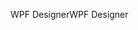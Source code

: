 <span data-ttu-id="e2294-101">WPF Designer</span><span class="sxs-lookup"><span data-stu-id="e2294-101">WPF Designer</span></span>